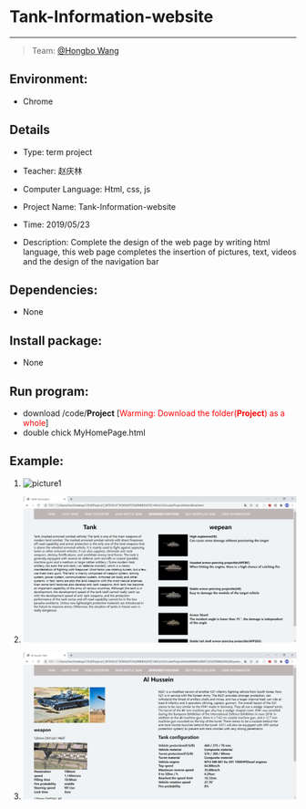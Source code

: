 # **Tank-Information-website**

-----

>  Team: [@Hongbo Wang ](https://github.com/BOBWang1117)
>
>  

## **Environment:**

- Chrome

  

## **Details**

- Type: term project

- Teacher: 赵庆林

- Computer Language: Html, css, js

- Project Name: Tank-Information-website

- Time: 2019/05/23

- Description: Complete the design of the web page by writing html language, this web page completes the insertion of pictures, text, videos and the design of the navigation bar

  

## **Dependencies:** 

- None



## **Install package:**

- None




## **Run program:**

- download /code/**Project** [<font color=red>Warming: Download the folder(**Project**) as a whole</font>]
- double chick MyHomePage.html



## **Example:**

1. ![picture1](./picture/1.PNG)

   

2. ![picture1](./picture/2.PNG)

   

3. ![picture1](./picture/3.PNG)

